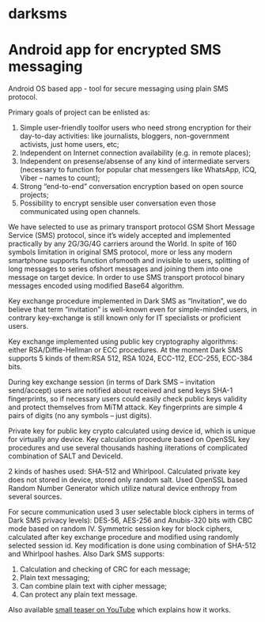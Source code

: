 # darksms
Android app for encrypted SMS messaging
=======================================

Android OS based app - tool for secure messaging using plain SMS protocol.

Primary goals of project can be enlisted as:
   1. Simple user-friendly toolfor users who need strong encryption for their day-to-day activities:
like journalists, bloggers, non-government activists, just home users, etc;
   2. Independent on Internet connection availability (e.g. in remote places);
   3. Independent on presense/absense of any kind of intermediate servers (necessary to function for
popular chat messengers like WhatsApp, ICQ, Viber – names to count);
   4. Strong “end-to-end” conversation encryption based on open source projects;
   5. Possibility to encrypt sensible user conversation even those communicated using open channels.

We have selected to use as primary transport protocol GSM Short Message Service (SMS) protocol,
since it’s widely accepted and implemented practically by any 2G/3G/4G carriers around the World.
In spite of 160 symbols limitation in original SMS protocol, more or less any modern smartphone
supports function ofsmooth and invisible to users, splitting of long messages to series ofshort messages
and joining them into one message on target device. In order to use SMS transport protocol binary
messages encoded using modified Base64 algorithm.

Key exchange procedure implemented in Dark SMS as “Invitation”, we do believe that term “invitation”
is well-known even for simple-minded users, in contrary key-exchange is still known only for IT
specialists or proficient users.

Key exchange implemented using public key cryptography algorithms: either RSA/Diffie-Hellman or
ECC procedures. At the moment Dark SMS supports 5 kinds of them:RSA 512, RSA 1024,
ECC-112, ECC-255, ECC-384 bits.

During key exchange session (in terms of Dark SMS – invitation send/accept) users are notified about
received and send keys SHA-1 fingerprints, so if necessary users could easily check public keys validity
and protect themselves from MiTM attack. Key fingerprints are simple 4 pairs of digits (no any symbols
– just digits).

Private key for public key crypto calculated using device id, which is unique for virtually any device.
Key calculation procedure based on OpenSSL key procedures and use several thousands hashing iiterations 
of complicated combination of SALT and DeviceId. 

2 kinds of hashes used: SHA-512 and Whirlpool. Calculated private key does not stored in device, stored only random salt.
Used OpenSSL based Random Number Generator which utilize natural device enthropy from several sources.

For secure communication used 3 user selectable block ciphers in terms of Dark SMS privacy levels):
DES-56, AES-256 and Anubis-320 bits with CBC mode based on random IV. Symmetric session key
for block ciphers, calculated after key exchange procedure and modified using randomly selected
session id. Key modification is done using combination of SHA-512 and Whirlpool hashes.
Also Dark SMS supports:
   1. Calculation and checking of CRC for each message;
   2. Plain text messaging;
   3. Can combine plain text with cipher message;
   4. Can protect any plain text message.

Also available [small teaser on YouTube](https://www.youtube.com/watch?v=tyRfkn0FGXM) which explains how it works.

